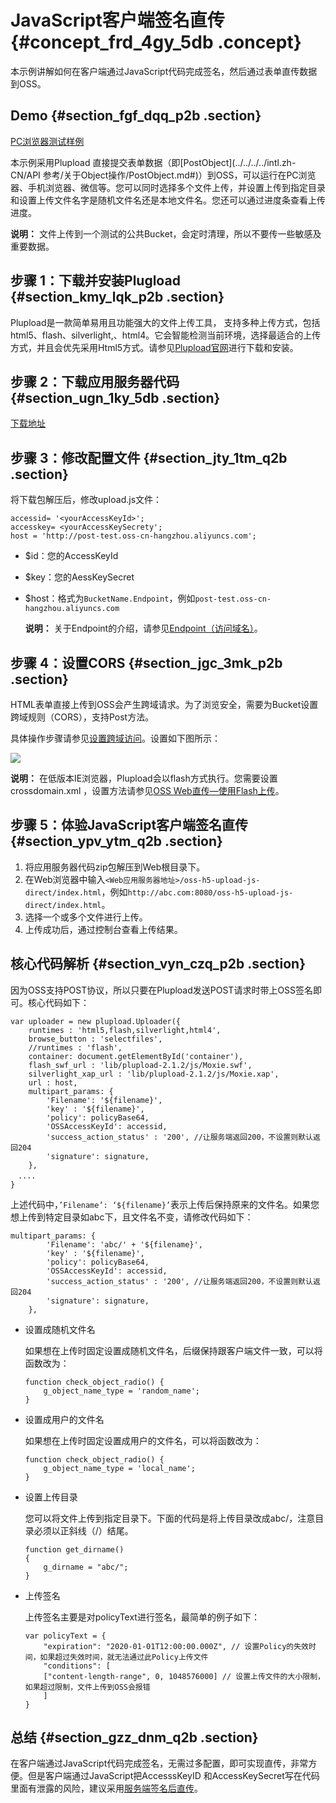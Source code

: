 # JavaScript客户端签名直传 {#concept_frd_4gy_5db .concept}

本示例讲解如何在客户端通过JavaScript代码完成签名，然后通过表单直传数据到OSS。

## Demo {#section_fgf_dqq_p2b .section}

[PC浏览器测试样例](http://oss-demo.aliyuncs.com/oss-h5-upload-js-direct/index.html)

本示例采用Plupload 直接提交表单数据（即[PostObject](../../../../intl.zh-CN/API 参考/关于Object操作/PostObject.md#)）到OSS，可以运行在PC浏览器、手机浏览器、微信等。您可以同时选择多个文件上传，并设置上传到指定目录和设置上传文件名字是随机文件名还是本地文件名。您还可以通过进度条查看上传进度。

**说明：** 文件上传到一个测试的公共Bucket，会定时清理，所以不要传一些敏感及重要数据。

## 步骤 1：下载并安装Plugload {#section_kmy_lqk_p2b .section}

Plupload是一款简单易用且功能强大的文件上传工具， 支持多种上传方式，包括html5、flash、silverlight,、html4。它会智能检测当前环境，选择最适合的上传方式，并且会优先采用Html5方式。请参见[Plupload官网](https://www.plupload.com/)进行下载和安装。

## 步骤 2：下载应用服务器代码 {#section_ugn_1ky_5db .section}

[下载地址](https://docs-aliyun.cn-hangzhou.oss.aliyun-inc.com/internal/oss/0.0.4/assets/sample/oss-h5-upload-js-direct.zip)

## 步骤 3：修改配置文件 {#section_jty_1tm_q2b .section}

将下载包解压后，修改upload.js文件：

```
accessid= '<yourAccessKeyId>';
accesskey= <yourAccessKeySecrety';
host = 'http://post-test.oss-cn-hangzhou.aliyuncs.com';
```

-   $id：您的AccessKeyId
-   $key：您的AessKeySecret
-   $host：格式为`BucketName.Endpoint`，例如`post-test.oss-cn-hangzhou.aliyuncs.com`

    **说明：** 关于Endpoint的介绍，请参见[Endpoint（访问域名）](../../../../intl.zh-CN/开发指南/基本概念介绍.md#section_s3j_nmt_tdb)。


## 步骤 4：设置CORS {#section_jgc_3mk_p2b .section}

HTML表单直接上传到OSS会产生跨域请求。为了浏览安全，需要为Bucket设置跨域规则（CORS），支持Post方法。

具体操作步骤请参见[设置跨域访问](../../../../intl.zh-CN/控制台用户指南/管理存储空间/设置跨域访问.md#)。设置如下图所示：

![](http://static-aliyun-doc.oss-cn-hangzhou.aliyuncs.com/assets/img/4404/15329600207868_zh-CN.png)

**说明：** 在低版本IE浏览器，Plupload会以flash方式执行。您需要设置crossdomain.xml ，设置方法请参见[OSS Web直传—使用Flash上传](https://yq.aliyun.com/articles/3198)。

## 步骤 5：体验JavaScript客户端签名直传 {#section_ypv_ytm_q2b .section}

1.  将应用服务器代码zip包解压到Web根目录下。
2.  在Web浏览器中输入`<Web应用服务器地址>/oss-h5-upload-js-direct/index.html`，例如`http://abc.com:8080/oss-h5-upload-js-direct/index.html`。
3.  选择一个或多个文件进行上传。
4.  上传成功后，通过控制台查看上传结果。

## 核心代码解析 {#section_vyn_czq_p2b .section}

因为OSS支持POST协议，所以只要在Plupload发送POST请求时带上OSS签名即可。核心代码如下：

```
var uploader = new plupload.Uploader({
    runtimes : 'html5,flash,silverlight,html4',
    browse_button : 'selectfiles',
    //runtimes : 'flash',
    container: document.getElementById('container'),
    flash_swf_url : 'lib/plupload-2.1.2/js/Moxie.swf',
    silverlight_xap_url : 'lib/plupload-2.1.2/js/Moxie.xap',
    url : host,
    multipart_params: {
        'Filename': '${filename}',
        'key' : '${filename}',
        'policy': policyBase64,
        'OSSAccessKeyId': accessid,
        'success_action_status' : '200', //让服务端返回200，不设置则默认返回204
        'signature': signature,
    },
　....
}
```

上述代码中，`’Filename’: ‘${filename}’`表示上传后保持原来的文件名。如果您想上传到特定目录如abc下，且文件名不变，请修改代码如下：

```
multipart_params: {
        'Filename': 'abc/' + '${filename}',
        'key' : '${filename}',
        'policy': policyBase64,
        'OSSAccessKeyId': accessid,
        'success_action_status' : '200', //让服务端返回200，不设置则默认返回204
        'signature': signature,
    },
```

-   设置成随机文件名

    如果想在上传时固定设置成随机文件名，后缀保持跟客户端文件一致，可以将函数改为：

    ```
    function check_object_radio() {
        g_object_name_type = 'random_name';
    }
    ```

-   设置成用户的文件名

    如果想在上传时固定设置成用户的文件名，可以将函数改为：

    ```
    function check_object_radio() {
        g_object_name_type = 'local_name';
    }
    ```

-   设置上传目录

    您可以将文件上传到指定目录下。下面的代码是将上传目录改成abc/，注意目录必须以正斜线（/）结尾。

    ```
    function get_dirname()
    {
        g_dirname = "abc/"; 
    }
    ```

-   上传签名

    上传签名主要是对policyText进行签名，最简单的例子如下：

    ```
    var policyText = {
        "expiration": "2020-01-01T12:00:00.000Z", // 设置Policy的失效时间，如果超过失效时间，就无法通过此Policy上传文件
        "conditions": [
        ["content-length-range", 0, 1048576000] // 设置上传文件的大小限制，如果超过限制，文件上传到OSS会报错
        ]
    }
    ```


## 总结 {#section_gzz_dnm_q2b .section}

在客户端通过JavaScript代码完成签名，无需过多配置，即可实现直传，非常方便。但是客户端通过JavaScript把AccesssKeyID 和AccessKeySecret写在代码里面有泄露的风险，建议采用[服务端签名后直传](intl.zh-CN/最佳实践/Web端直传实践/服务端签名后直传.md#)。


